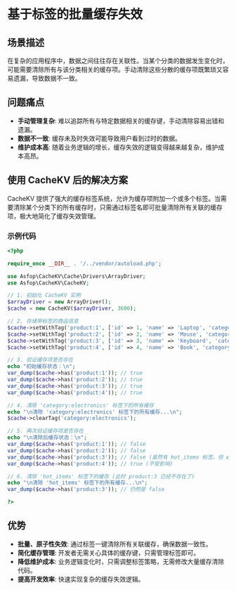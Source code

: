 # 基于标签的批量缓存失效

## 场景描述
在复杂的应用程序中，数据之间往往存在关联性。当某个分类的数据发生变化时，可能需要清除所有与该分类相关的缓存项。手动清除这些分散的缓存项既繁琐又容易遗漏，导致数据不一致。

## 问题痛点
- **手动管理复杂**: 难以追踪所有与特定数据相关的缓存键，手动清除容易出错和遗漏。
- **数据不一致**: 缓存未及时失效可能导致用户看到过时的数据。
- **维护成本高**: 随着业务逻辑的增长，缓存失效的逻辑变得越来越复杂，维护成本高昂。

## 使用 CacheKV 后的解决方案

CacheKV 提供了强大的缓存标签系统，允许为缓存项附加一个或多个标签。当需要清除某个分类下的所有缓存时，只需通过标签名即可批量清除所有关联的缓存项，极大地简化了缓存失效管理。

### 示例代码

```php
<?php

require_once __DIR__ . '/../vendor/autoload.php';

use Asfop\CacheKV\Cache\Drivers\ArrayDriver;
use Asfop\CacheKV\CacheKV;

// 1. 初始化 CacheKV 实例
$arrayDriver = new ArrayDriver();
$cache = new CacheKV($arrayDriver, 3600);

// 2. 存储带标签的商品信息
$cache->setWithTag('product:1', ['id' => 1, 'name' => 'Laptop', 'category' => 'electronics'], 'category:electronics', 3600);
$cache->setWithTag('product:2', ['id' => 2, 'name' => 'Mouse', 'category' => 'electronics'], 'category:electronics', 3600);
$cache->setWithTag('product:3', ['id' => 3, 'name' => 'Keyboard', 'category' => 'electronics'], ['category:electronics', 'hot_items'], 3600);
$cache->setWithTag('product:4', ['id' => 4, 'name' => 'Book', 'category' => 'books'], 'category:books', 3600);

// 3. 验证缓存项是否存在
echo "初始缓存状态：\n";
var_dump($cache->has('product:1')); // true
var_dump($cache->has('product:2')); // true
var_dump($cache->has('product:3')); // true
var_dump($cache->has('product:4')); // true

// 4. 清除 'category:electronics' 标签下的所有缓存
echo "\n清除 'category:electronics' 标签下的所有缓存...\n";
$cache->clearTag('category:electronics');

// 5. 再次验证缓存项是否存在
echo "\n清除后缓存状态：\n";
var_dump($cache->has('product:1')); // false
var_dump($cache->has('product:2')); // false
var_dump($cache->has('product:3')); // false (虽然有 hot_items 标签，但 electronics 标签被清除了)
var_dump($cache->has('product:4')); // true (不受影响)

// 6. 清除 'hot_items' 标签下的缓存 (此时 product:3 已经不存在了)
echo "\n清除 'hot_items' 标签下的所有缓存...\n";
var_dump($cache->has('product:3')); // 仍然是 false

?>
```

## 优势
- **批量、原子性失效**: 通过标签一键清除所有关联缓存，确保数据一致性。
- **简化缓存管理**: 开发者无需关心具体的缓存键，只需管理标签即可。
- **降低维护成本**: 业务逻辑变化时，只需调整标签策略，无需修改大量缓存清除代码。
- **提高开发效率**: 快速实现复杂的缓存失效逻辑。
